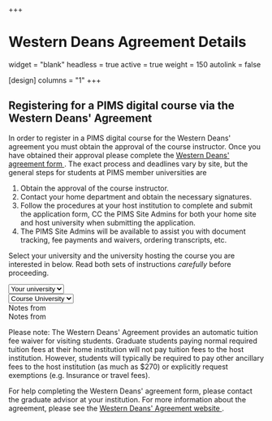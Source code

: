 +++
# Western Deans Agreement Details
widget = "blank"
headless = true
active = true
weight = 150
autolink = false

[design]
  columns = "1"
+++

## Registering for a PIMS digital course via the Western Deans' Agreement

In order to register in a PIMS digital course for the Western Deans' agreement
you must obtain the approval of the course instructor.  Once you have obtained
their approval please complete the <a target="_blank"
href="http://wcdgs.ca/content/dam/ex/wcdgs/Western-Deans-Agreement.pdf">Western
Deans' agreement form <i class="fas fa-file-pdf" aria-hidden="true"></i></a>.
The exact process and deadlines vary by site, but the general steps for students
at PIMS member universities are

1. Obtain the approval of the course instructor.
1. Contact your home department and obtain the necessary signatures.
1. Follow the procedures at your host institution to complete and submit the
   application form, CC the PIMS Site Admins for both your home site and host
   university when submitting the application.
1. The PIMS Site Admins will be available to assist you with document tracking,
   fee payments and waivers, ordering transcripts, etc.


Select your university and the university hosting the course you are interested
in below. Read both sets of instructions _carefully_ before proceeding.

<form class="p-3">
  <div class="form-group">
    <div class="row">
      <div class="col-6">
        <select class="form-control" id="firstUniversity">
          <option value="" disabled selected>Your university</option>
          <option value="ua">UA</option>
          <option value="ubc">UBC</option>
          <option value="uc">UC</option>
          <option value="ul">UL</option>
          <option value="um">UM</option>
          <option value="ur">UR</option>
          <option value="us">US</option>
          <option value="sfu">SFU</option>
          <option value="uv">UV</option>
        </select>
      </div>
      <div class="col-6">
        <select class="form-control" id="secondUniversity">
          <option value="" disabled selected>Course University</option>
          <option value="ua">UA</option>
          <option value="ubc">UBC</option>
          <option value="uc">UC</option>
          <option value="ul">UL</option>
          <option value="um">UM</option>
          <option value="ur">UR</option>
          <option value="us">US</option>
          <option value="sfu">SFU</option>
          <option value="uv">UV</option>
        </select>
      </div>
    </div>
  </div>
  <div class="form-group" id="otherFieldGroupDiv">
    <div class="row">
      <div class="col-6">
        <div id="firstUniversityNotes">Notes from <span></span></div>
      </div>
      <div class="col-6">
        <div id="secondUniversityNotes">Notes from <span></span></div>
      </div>
    </div>
  </div>
</form>




Please note: The Western Deans' Agreement provides an automatic tuition fee waiver
for visiting students.  Graduate students paying normal required tuition fees at
their home institution will not pay tuition fees to the host institution.
However, students will typically be required to pay other ancillary fees to
the host institution (as much as $270) or explicitly request exemptions (e.g.
Insurance or travel fees).


For help completing the Western Deans' agreement form, please contact the
graduate advisor at your institution.  For more information about the agreement,
please see the <a target="_blank"
href="http://wcdgs.ca/western-deans-agreement.html">Western Deans' Agreement
website <i class="fas fa-external-link-alt"></i></a>.
